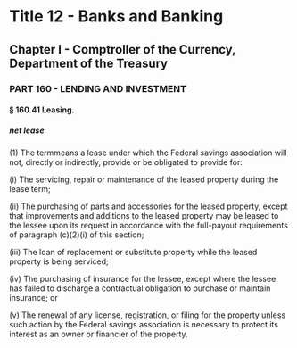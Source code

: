 
# Title 12 - Banks and Banking
## Chapter I - Comptroller of the Currency, Department of the Treasury
### PART 160 - LENDING AND INVESTMENT
#### § 160.41 Leasing.
##### net lease

(1) The termmeans a lease under which the Federal savings association will not, directly or indirectly, provide or be obligated to provide for:

(i) The servicing, repair or maintenance of the leased property during the lease term;

(ii) The purchasing of parts and accessories for the leased property, except that improvements and additions to the leased property may be leased to the lessee upon its request in accordance with the full-payout requirements of paragraph (c)(2)(i) of this section;

(iii) The loan of replacement or substitute property while the leased property is being serviced;

(iv) The purchasing of insurance for the lessee, except where the lessee has failed to discharge a contractual obligation to purchase or maintain insurance; or

(v) The renewal of any license, registration, or filing for the property unless such action by the Federal savings association is necessary to protect its interest as an owner or financier of the property.
